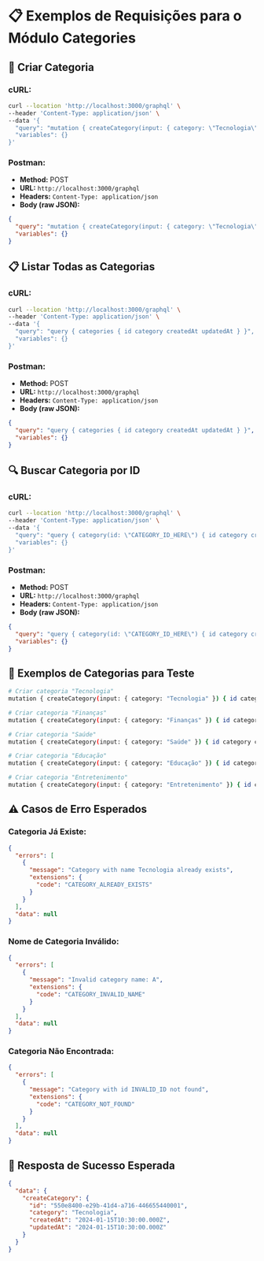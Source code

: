 # 📋 Exemplos de Requisições para o Módulo Categories

## 🚀 **Criar Categoria**

### **cURL:**
```bash
curl --location 'http://localhost:3000/graphql' \
--header 'Content-Type: application/json' \
--data '{
  "query": "mutation { createCategory(input: { category: \"Tecnologia\" }) { id category createdAt updatedAt } }",
  "variables": {}
}'
```

### **Postman:**
- **Method:** POST
- **URL:** `http://localhost:3000/graphql`
- **Headers:** `Content-Type: application/json`
- **Body (raw JSON):**
```json
{
  "query": "mutation { createCategory(input: { category: \"Tecnologia\" }) { id category createdAt updatedAt } }",
  "variables": {}
}
```

## 📋 **Listar Todas as Categorias**

### **cURL:**
```bash
curl --location 'http://localhost:3000/graphql' \
--header 'Content-Type: application/json' \
--data '{
  "query": "query { categories { id category createdAt updatedAt } }",
  "variables": {}
}'
```

### **Postman:**
- **Method:** POST
- **URL:** `http://localhost:3000/graphql`
- **Headers:** `Content-Type: application/json`
- **Body (raw JSON):**
```json
{
  "query": "query { categories { id category createdAt updatedAt } }",
  "variables": {}
}
```

## 🔍 **Buscar Categoria por ID**

### **cURL:**
```bash
curl --location 'http://localhost:3000/graphql' \
--header 'Content-Type: application/json' \
--data '{
  "query": "query { category(id: \"CATEGORY_ID_HERE\") { id category createdAt updatedAt } }",
  "variables": {}
}'
```

### **Postman:**
- **Method:** POST
- **URL:** `http://localhost:3000/graphql`
- **Headers:** `Content-Type: application/json`
- **Body (raw JSON):**
```json
{
  "query": "query { category(id: \"CATEGORY_ID_HERE\") { id category createdAt updatedAt } }",
  "variables": {}
}
```

## 📝 **Exemplos de Categorias para Teste**

```bash
# Criar categoria "Tecnologia"
mutation { createCategory(input: { category: "Tecnologia" }) { id category createdAt updatedAt } }

# Criar categoria "Finanças"
mutation { createCategory(input: { category: "Finanças" }) { id category createdAt updatedAt } }

# Criar categoria "Saúde"
mutation { createCategory(input: { category: "Saúde" }) { id category createdAt updatedAt } }

# Criar categoria "Educação"
mutation { createCategory(input: { category: "Educação" }) { id category createdAt updatedAt } }

# Criar categoria "Entretenimento"
mutation { createCategory(input: { category: "Entretenimento" }) { id category createdAt updatedAt } }
```

## ⚠️ **Casos de Erro Esperados**

### **Categoria Já Existe:**
```json
{
  "errors": [
    {
      "message": "Category with name Tecnologia already exists",
      "extensions": {
        "code": "CATEGORY_ALREADY_EXISTS"
      }
    }
  ],
  "data": null
}
```

### **Nome de Categoria Inválido:**
```json
{
  "errors": [
    {
      "message": "Invalid category name: A",
      "extensions": {
        "code": "CATEGORY_INVALID_NAME"
      }
    }
  ],
  "data": null
}
```

### **Categoria Não Encontrada:**
```json
{
  "errors": [
    {
      "message": "Category with id INVALID_ID not found",
      "extensions": {
        "code": "CATEGORY_NOT_FOUND"
      }
    }
  ],
  "data": null
}
```

## 🎯 **Resposta de Sucesso Esperada**

```json
{
  "data": {
    "createCategory": {
      "id": "550e8400-e29b-41d4-a716-446655440001",
      "category": "Tecnologia",
      "createdAt": "2024-01-15T10:30:00.000Z",
      "updatedAt": "2024-01-15T10:30:00.000Z"
    }
  }
}
```
